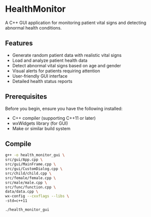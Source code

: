 # HealthMonitor

A C++ GUI application for monitoring patient vital signs and detecting abnormal health conditions.

## Features

- Generate random patient data with realistic vital signs
- Load and analyze patient health data
- Detect abnormal vital signs based on age and gender
- Visual alerts for patients requiring attention
- User-friendly GUI interface
- Detailed health status reports

## Prerequisites

Before you begin, ensure you have the following installed:

- C++ compiler (supporting C++11 or later)
- wxWidgets library (for GUI)
- Make or similar build system

## Compile

```bash
g++ -o health_monitor_gui \
src/gui/App.cpp \
src/gui/MainFrame.cpp \
src/gui/CustomDialog.cpp \
src/child/child.cpp \
src/female/female.cpp \
src/male/male.cpp \
src/func/function.cpp \
data/data.cpp \
wx-config --cxxflags --libs \
-std=c++11
```

```bash
./health_monitor_gui
```
